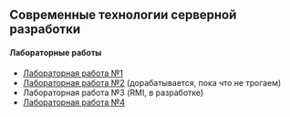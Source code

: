 ## Современные технологии серверной разработки

#### Лабораторные работы
- [Лабораторная работа №1](./L1)
- [Лабораторная работа №2](./L2) (дорабатывается, пока что не трогаем)
- Лабораторная работа №3 (RMI, в разработке)
- [Лабораторная работа №4](./L4)